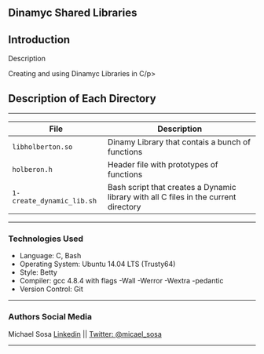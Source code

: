 <!DOCTYPE html>
<html lang="en">
	<body>
			<article>
				<h1>
					Dinamyc Shared Libraries
				</h1>
				<h2>
					Introduction
				</h2>
				<p>Description</p>
				<p>Creating and using Dinamyc Libraries in C/p>
				<h2>
					Description of Each Directory
				</h2>
				<hr>
				<table>
					<thead>
						<tr>
							<th>File</th>
							<th>Description</th>
						</tr>
					</thead>
					<tbody>
						<tr>
							<td><code>libholberton.so</code></td>
							<td>Dinamy Library that contais a bunch of functions</td>
						</tr>
						<tr>
							<td><code>holberon.h</code></td>
							<td>Header file with prototypes of functions</td>
						</tr>
						<tr>
							<td><code>1-create_dynamic_lib.sh</code></td>
							<td>Bash script that creates a Dynamic library with all C files in the current directory</td>
						</tr>
					</tbody>
				</table>
				<hr>
				<h3>
					Technologies Used
				</h3>
				<ul>
					<li>Language: C, Bash</li>
					<li>Operating System: Ubuntu 14.04 LTS (Trusty64)</li>
					<li>Style: Betty</li>
					<li>Compiler: gcc 4.8.4 with flags -Wall -Werror -Wextra -pedantic</li>
					<li>Version Control: Git</li>
				</ul>
				<hr>
				<h3>
					Authors Social Media
				</h3>
				<p>Michael Sosa <a href="https://www.linkedin.com/in/michael-sosa/" rel="nofollow">Linkedin</a> || <a href="https://twitter.com/micael_sosa" rel="nofollow">Twitter: @micael_sosa</a></p>
				<hr>
			</article>
	</body>
</html>

